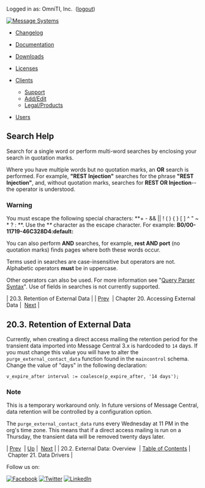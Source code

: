 Logged in as: OmniTI, Inc.  ([logout](https://support.messagesystems.com/logout.php))

[![Message Systems](https://support.messagesystems.com/images/ms-white205.png)](https://support.messagesystems.com/start.php) 

*   [Changelog](https://support.messagesystems.com/start.php?show=changelog)
*   [Documentation](https://support.messagesystems.com/docs/)
*   [Downloads](https://support.messagesystems.com/start.php)

*   [Licenses](https://support.messagesystems.com/license_summary.php)
*   <a href="">Clients</a>
    *   [Support](https://support.messagesystems.com/cs.php)
    *   [Add/Edit](https://support.messagesystems.com/edit_client.php)
    *   [Legal/Products](https://support.messagesystems.com/edit_products.php)
*   [Users](https://support.messagesystems.com/edit_customer.php)

## Search Help

Search for a single word or perform multi-word searches by enclosing your search in quotation marks.

Where you have multiple words but no quotation marks, an **OR** search is performed. For example, **"REST Injection"** searches for the phrase **"REST Injection"**, and, without quotation marks, searches for **REST OR Injection**--the operator is understood.

### Warning

You must escape the following special characters: **+ - && || ! ( ) { } [ ] ^ " ~ * ? : \**. Use the **\** character as the escape character. For example: **B0/00-11719-46C328D4\:default\:**

You can also perform **AND** searches, for example, **rest AND port** (no quotation marks) finds pages where both these words occur.

Terms used in searches are case-insensitive but operators are not. Alphabetic operators **must** be in uppercase.

Other operators can also be used. For more information see "[Query Parser Syntax](https://lucene.apache.org/core/old_versioned_docs/versions/3_0_0/queryparsersyntax.html)". Use of fields in searches is not currently supported.

| 20.3. Retention of External Data |
| [Prev](rest.external.data.overview.php)  | Chapter 20. Accessing External Data |  [Next](rest.data.integration.php) |

## 20.3. Retention of External Data

Currently, when creating a direct access mailing the retention period for the transient data imported into Message Central 3.x is hardcoded to `14` days. If you must change this value you will have to alter the `purge_external_contact_data` function found in the `maincontrol` schema. Change the value of "days" in the following declaration:

`v_expire_after interval := coalesce(p_expire_after, '14 days');`
### Note

This is a temporary workaround only. In future versions of Message Central, data retention will be controlled by a configuration option.

The `purge_external_contact_data` runs every Wednesday at 11 PM in the org's time zone. This means that if a direct access mailing is run on a Thursday, the transient data will be removed twenty days later.

| [Prev](rest.external.data.overview.php)  | [Up](rest.external.data.php) |  [Next](rest.data.integration.php) |
| 20.2. External Data: Overview  | [Table of Contents](index.php) |  Chapter 21. Data Drivers |

Follow us on:

[![Facebook](https://support.messagesystems.com/images/icon-facebook.png)](http://www.facebook.com/messagesystems) [![Twitter](https://support.messagesystems.com/images/icon-twitter.png)](http://twitter.com/#!/MessageSystems) [![LinkedIn](https://support.messagesystems.com/images/icon-linkedin.png)](http://www.linkedin.com/company/message-systems)